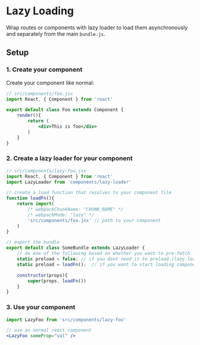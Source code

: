 # Lazy Loading

Wrap routes or components with lazy loader to load them asynchronously and separately from the main `bundle.js`.

## Setup

### 1. Create your component
Create your component like normal:

```jsx
// src/components/foo.jsx
import React, { Component } from 'react'

export default class Foo extends Component {
	render(){
		return (
			<div>This is foo</div>
		)
	}
}
```

### 2. Create a lazy loader for your component

```jsx
// src/components/lazy-foo.jsx
import React, { Component } from 'react'
import LazyLoader from 'components/lazy-loader'

// create a load function that resolves to your component file
function loadFn(){
	return import(
		/* webpackChunkName: "CHUNK_NAME" */
		/* webpackMode: "lazy" */
		'src/components/foo.jsx' // path to your component
	)
}

// export the bundle
export default class SomeBundle extends LazyLoader {
	// do one of the following based on whether you want to pre-fetch
	static preload = false; // if you dont need it to preload (lazy load only)
	static preload = loadFn(); 	// if you want to start loading component immediately on app load

	constructor(props){
		super(props, loadFn())
	}
}
```

### 3. Use your component
```jsx
import LazyFoo from 'src/components/lazy-foo'

// use as normal react component
<LazyFoo someProp="val" />
```
